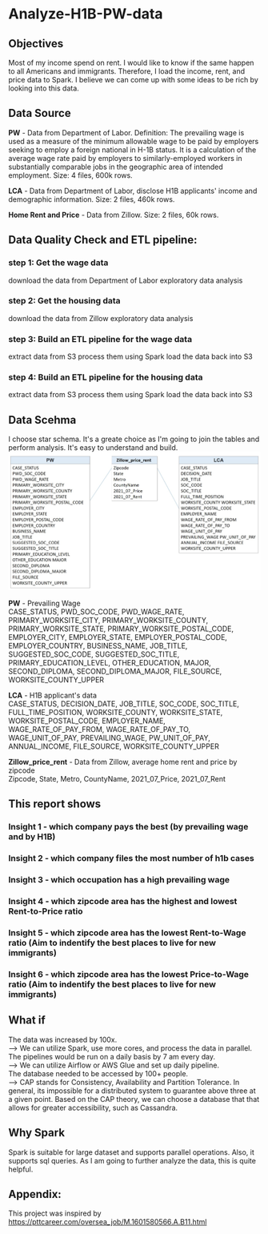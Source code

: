 # Analyze-H1B-PW-data

## Objectives
Most of my income spend on rent. I would like to know if the same happen to all Americans and immigrants. Therefore, I load the income, rent, and price data to Spark. I believe we can come up with some ideas to be rich by looking into this data. 

## Data Source
**PW** - Data from Department of Labor. Definition: The prevailing wage is used as a measure of the minimum allowable wage to be paid by employers seeking to employ a foreign national in H-1B status. It is a calculation of the average wage rate paid by employers to similarly-employed workers in substantially comparable jobs in the geographic area of intended employment. Size: 4 files, 600k rows. <br>

**LCA** - Data from Department of Labor, disclose H1B applicants' income and demographic information. Size: 2 files, 460k rows. <br>

**Home Rent and Price** - Data from Zillow. Size: 2 files, 60k rows. <br>

## Data Quality Check and ETL pipeline:

### step 1: Get the wage data
download the data from Department of Labor
exploratory data analysis

### step 2: Get the housing data
download the data from Zillow
exploratory data analysis

### step 3: Build an ETL pipeline for the wage data
extract data from S3
process them using Spark
load the data back into S3

### step 4: Build an ETL pipeline for the housing data
extract data from S3
process them using Spark
load the data back into S3


## Data Scehma
I choose star schema. It's a greate choice as I'm going to join the tables and perform analysis. It's easy to understand and build.
![image](schema.jpg)

**PW** - Prevailing Wage <br>
CASE_STATUS, PWD_SOC_CODE, PWD_WAGE_RATE, PRIMARY_WORKSITE_CITY, PRIMARY_WORKSITE_COUNTY, PRIMARY_WORKSITE_STATE, PRIMARY_WORKSITE_POSTAL_CODE, EMPLOYER_CITY, EMPLOYER_STATE, EMPLOYER_POSTAL_CODE, EMPLOYER_COUNTRY, BUSINESS_NAME, JOB_TITLE, SUGGESTED_SOC_CODE, SUGGESTED_SOC_TITLE, PRIMARY_EDUCATION_LEVEL, OTHER_EDUCATION, MAJOR, SECOND_DIPLOMA, SECOND_DIPLOMA_MAJOR, FILE_SOURCE, WORKSITE_COUNTY_UPPER

**LCA** - H1B applicant's data <br>
CASE_STATUS, DECISION_DATE, JOB_TITLE, SOC_CODE, SOC_TITLE, FULL_TIME_POSITION, WORKSITE_COUNTY, WORKSITE_STATE, WORKSITE_POSTAL_CODE, EMPLOYER_NAME, WAGE_RATE_OF_PAY_FROM, WAGE_RATE_OF_PAY_TO, WAGE_UNIT_OF_PAY, PREVAILING_WAGE, PW_UNIT_OF_PAY, ANNUAL_INCOME, FILE_SOURCE, WORKSITE_COUNTY_UPPER

**Zillow_price_rent** - Data from Zillow, average home rent and price by zipcode <br>
Zipcode, State, Metro, CountyName, 2021_07_Price, 2021_07_Rent

## This report shows

### Insight 1 - which company pays the best (by prevailing wage and by H1B)

### Insight 2 - which company files the most number of h1b cases

### Insight 3 - which occupation has a high prevailing wage

### Insight 4 - which zipcode area has the highest and lowest Rent-to-Price ratio

### Insight 5 - which zipcode area has the lowest Rent-to-Wage ratio (Aim to indentify the best places to live for new immigrants)

### Insight 6 - which zipcode area has the lowest Price-to-Wage ratio (Aim to indentify the best places to live for new immigrants)


## What if
The data was increased by 100x. <br>
 --> We can utilize Spark, use more cores, and process the data in parallel. <br>
The pipelines would be run on a daily basis by 7 am every day. <br>
 --> We can utilize Airflow or AWS Glue and set up daily pipeline. <br>
The database needed to be accessed by 100+ people. <br>
 --> CAP stands for Consistency, Availability and Partition Tolerance. In general, its impossible for a distributed system to guarantee above three at a given point. Based on the CAP theory, we can choose a database that that allows for greater accessibility, such as Cassandra. <br>

## Why Spark
Spark is suitable for large dataset and supports parallel operations. Also, it supports sql queries. As I am going to further analyze the data, this is quite helpful.

## Appendix:
This project was inspired by
https://pttcareer.com/oversea_job/M.1601580566.A.B11.html
